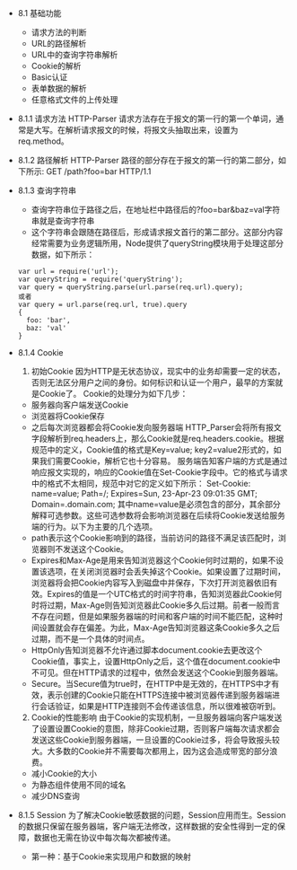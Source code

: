 - 8.1 基础功能
  - 请求方法的判断
  - URL的路径解析
  - URL中的查询字符串解析
  - Cookie的解析
  - Basic认证
  - 表单数据的解析
  - 任意格式文件的上传处理

- 8.1.1 请求方法
HTTP-Parser 请求方法存在于报文的第一行的第一个单词，通常是大写。在解析请求报文的时候，将报文头抽取出来，设置为req.method。
- 8.1.2 路径解析
HTTP-Parser 路径的部分存在于报文的第一行的第二部分，如下所示:
GET /path?foo=bar HTTP/1.1
- 8.1.3 查询字符串
  - 查询字符串位于路径之后，在地址栏中路径后的?foo=bar&baz=val字符串就是查询字符串
  - 这个字符串会跟随在路径后，形成请求报文首行的第二部分。这部分内容经常需要为业务逻辑所用，Node提供了queryString模块用于处理这部分数据，如下所示：
  
  ```
  var url = require('url');
  var queryString = require('queryString');
  var query = queryString.parse(url.parse(req.url).query);
  或者
  var query = url.parse(req.url, true).query
  {
    foo: 'bar',
    baz: 'val'
  }
  ```
- 8.1.4 Cookie
  1. 初始Cookie
  因为HTTP是无状态协议，现实中的业务却需要一定的状态，否则无法区分用户之间的身份。如何标识和认证一个用户，最早的方案就是Cookie了。
    Cookie的处理分为如下几步：
    - 服务器向客户端发送Cookie
    - 浏览器将Cookie保存
    - 之后每次浏览器都会将Cookie发向服务器端
  HTTP_Parser会将所有报文字段解析到req.headers上，那么Cookie就是req.headers.cookie。根据规范中的定义，Cookie值的格式是Key=value; key2=value2形式的，如果我们需要Cookie，解析它也十分容易。
  服务端告知客户端的方式是通过响应报文实现的，响应的Cookie值在Set-Cookie字段中。它的格式与请求中的格式不太相同，规范中对它的定义如下所示：
  Set-Cookie: name=value; Path=/; Expires=Sun, 23-Apr-23 09:01:35 GMT; Domain=.domain.com;
  其中name=value是必须包含的部分，其余部分解释可选参数。这些可选参数将会影响浏览器在后续将Cookie发送给服务端的行为。以下为主要的几个选项。
  - path表示这个Cookie影响到的路径，当前访问的路径不满足该匹配时，浏览器则不发送这个Cookie。
  - Expires和Max-Age是用来告知浏览器这个Cookie何时过期的，如果不设置该选项，在关闭浏览器时会丢失掉这个Cookie。如果设置了过期时间，浏览器将会把Cookie内容写入到磁盘中并保存，下次打开浏览器依旧有效。Expires的值是一个UTC格式的时间字符串，告知浏览器此Cookie何时将过期，Max-Age则告知浏览器此Cookie多久后过期。前者一般而言不存在问题，但是如果服务器端的时间和客户端的时间不能匹配，这种时间设置就会存在偏差。为此，Max-Age告知浏览器这条Cookie多久之后过期，而不是一个具体的时间点。
  - HttpOnly告知浏览器不允许通过脚本document.cookie去更改这个Cookie值，事实上，设置HttpOnly之后，这个值在document.cookie中不可见。但在HTTP请求的过程中，依然会发送这个Cookie到服务器端。
  - Secure。当Secure值为true时，在HTTP中是无效的，在HTTPS中才有效，表示创建的Cookie只能在HTTPS连接中被浏览器传递到服务器端进行会话验证，如果是HTTP连接则不会传递该信息，所以很难被窃听到。

  2. Cookie的性能影响
  由于Cookie的实现机制，一旦服务器端向客户端发送了设置设置Cookie的意图，除非Cookie过期，否则客户端每次请求都会发送这些Cookie到服务器端，一旦设置的Cookie过多，将会导致报头较大。大多数的Cookie并不需要每次都用上，因为这会造成带宽的部分浪费。
  - 减小Cookie的大小
  - 为静态组件使用不同的域名
  - 减少DNS查询
- 8.1.5 Session
  为了解决Cookie敏感数据的问题，Session应用而生。Session的数据只保留在服务器端，客户端无法修改，这样数据的安全性得到一定的保障，数据也无需在协议中每次每次都被传递。
  - 第一种：基于Cookie来实现用户和数据的映射